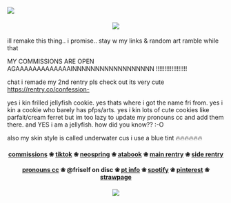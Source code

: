 ![](https://komarev.com/ghpvc/?username=darlingness&label=🪼&color=8bd3f7&style=plastic)
#### <p align="center"> ![](https://files.catbox.moe/qlafit.png)


ill remake this thing.. i promise.. stay w my links & random art ramble while that

MY COMMISSIONS ARE OPEN AGAAAAAAAAAAAAAINNNNNNNNNNNNNNNNNN !!!!!!!!!!!!!!!!!!

chat i remade my 2nd rentry pls check out its very cute https://rentry.co/confession-

yes i kin frilled jellyfish cookie. yes thats where i got the name fri from. yes i kin a cookie who barely has pfps/arts. yes i kin lots of cute cookies like parfait/cream ferret but im too lazy to update my pronouns cc and add them there. and YES i am a jellyfish. how did you know?? :-O

also my skin style is called underwater cus i use a blue tint 🔥🔥🔥🔥🔥🔥
#### <p align="center"> [commissions](https://fricomms.carrd.co/)  ❀  [tiktok](https://www.tiktok.com/@fri_core)  ❀  [neospring](https://neospring.org/@fri)  ❀  [atabook](https://fri.atabook.org)  ❀  [main rentry](https://rentry.co/fri)  ❀  [side rentry](https://rentry.co/confession-)
#### <p align="center">[pronouns cc](https://pronouns.cc/@nightic)  ❀   @friself on disc  ❀  [pt info](https://rentry.co/ptowner)  ❀  [spotify](https://open.spotify.com/user/31ajix25v2i4pz3etbcs3ve3rsmm?si=a6583ce8b4a94830)  ❀  [pinterest](https://pin.it/3agjiw2iX)  ❀  [strawpage](https://friself.straw.page/)

#### <p align="center"> ![](https://files.catbox.moe/a7q4if.png)
